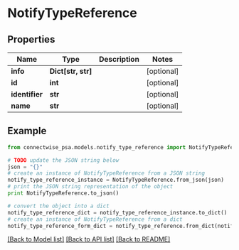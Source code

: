 # NotifyTypeReference


## Properties
Name | Type | Description | Notes
------------ | ------------- | ------------- | -------------
**info** | **Dict[str, str]** |  | [optional] 
**id** | **int** |  | [optional] 
**identifier** | **str** |  | [optional] 
**name** | **str** |  | [optional] 

## Example

```python
from connectwise_psa.models.notify_type_reference import NotifyTypeReference

# TODO update the JSON string below
json = "{}"
# create an instance of NotifyTypeReference from a JSON string
notify_type_reference_instance = NotifyTypeReference.from_json(json)
# print the JSON string representation of the object
print NotifyTypeReference.to_json()

# convert the object into a dict
notify_type_reference_dict = notify_type_reference_instance.to_dict()
# create an instance of NotifyTypeReference from a dict
notify_type_reference_form_dict = notify_type_reference.from_dict(notify_type_reference_dict)
```
[[Back to Model list]](../README.md#documentation-for-models) [[Back to API list]](../README.md#documentation-for-api-endpoints) [[Back to README]](../README.md)


